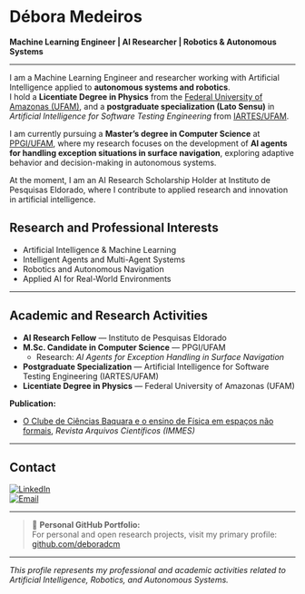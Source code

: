 <!--
**deboramedeiros-corporate/deboramedeiros-corporate** is a ✨ special ✨ repository because its `README.md` appears on your GitHub profile.
-->

# Débora Medeiros  
**Machine Learning Engineer | AI Researcher | Robotics & Autonomous Systems**

---

I am a Machine Learning Engineer and researcher working with Artificial Intelligence applied to **autonomous systems and robotics**.  
I hold a **Licentiate Degree in Physics** from the [Federal University of Amazonas (UFAM)](https://ufam.edu.br/), and a **postgraduate specialization (Lato Sensu)** in *Artificial Intelligence for Software Testing Engineering* from [IARTES/UFAM](https://www.iartes.icomp.ufam.edu.br/).  

I am currently pursuing a **Master’s degree in Computer Science** at [PPGI/UFAM](https://ppgi.ufam.edu.br/), where my research focuses on the development of **AI agents for handling exception situations in surface navigation**, exploring adaptive behavior and decision-making in autonomous systems.  

At the moment, I am an AI Research Scholarship Holder at Instituto de Pesquisas Eldorado, where I contribute to applied research and innovation in artificial intelligence.

## Research and Professional Interests

- Artificial Intelligence & Machine Learning  
- Intelligent Agents and Multi-Agent Systems  
- Robotics and Autonomous Navigation  
- Applied AI for Real-World Environments  

---

## Academic and Research Activities

- **AI Research Fellow** — Instituto de Pesquisas Eldorado  
- **M.Sc. Candidate in Computer Science** — PPGI/UFAM  
  - Research: *AI Agents for Exception Handling in Surface Navigation*  
- **Postgraduate Specialization** — Artificial Intelligence for Software Testing Engineering (IARTES/UFAM)  
- **Licentiate Degree in Physics** — Federal University of Amazonas (UFAM)

**Publication:**  
- [O Clube de Ciências Baquara e o ensino de Física em espaços não formais](https://arqcientificosimmes.emnuvens.com.br/abi/article/view/553), *Revista Arquivos Científicos (IMMES)*

---

## Contact

[![LinkedIn](https://img.shields.io/badge/LinkedIn-Profile-blue?style=flat-square&logo=linkedin)](https://www.linkedin.com/in/debora-costa-dev-qa/)  
[![Email](https://img.shields.io/badge/Email-Contact-red?style=flat-square&logo=gmail)](mailto:deboradcm33@gmail.com)

---

> 🔗 **Personal GitHub Portfolio:**  
> For personal and open research projects, visit my primary profile: [github.com/deboradcm](https://github.com/deboradcm)

---

*This profile represents my professional and academic activities related to Artificial Intelligence, Robotics, and Autonomous Systems.*
